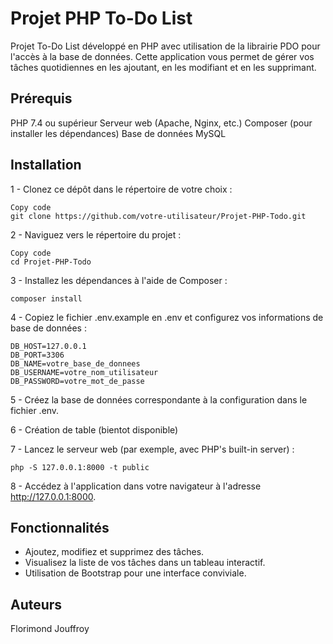 # Projet PHP To-Do List
Projet To-Do List développé en PHP avec utilisation de la librairie PDO pour l'accès à la base de données. Cette application vous permet de gérer vos tâches quotidiennes en les ajoutant, en les modifiant et en les supprimant.

## Prérequis
PHP 7.4 ou supérieur
Serveur web (Apache, Nginx, etc.)
Composer (pour installer les dépendances)
Base de données MySQL

## Installation
1 - Clonez ce dépôt dans le répertoire de votre choix :

```
Copy code
git clone https://github.com/votre-utilisateur/Projet-PHP-Todo.git
```

2 - Naviguez vers le répertoire du projet :

```
Copy code
cd Projet-PHP-Todo
```
3 - Installez les dépendances à l'aide de Composer :

```
composer install
```

4 - Copiez le fichier .env.example en .env et configurez vos informations de base de données :

```
DB_HOST=127.0.0.1
DB_PORT=3306
DB_NAME=votre_base_de_donnees
DB_USERNAME=votre_nom_utilisateur
DB_PASSWORD=votre_mot_de_passe
```

5 - Créez la base de données correspondante à la configuration dans le fichier .env.

6 - Création de table (bientot disponible)

7 - Lancez le serveur web (par exemple, avec PHP's built-in server) :

```
php -S 127.0.0.1:8000 -t public
```

8 - Accédez à l'application dans votre navigateur à l'adresse http://127.0.0.1:8000.

## Fonctionnalités
- Ajoutez, modifiez et supprimez des tâches.
- Visualisez la liste de vos tâches dans un tableau interactif.
- Utilisation de Bootstrap pour une interface conviviale.

## Auteurs
Florimond Jouffroy
